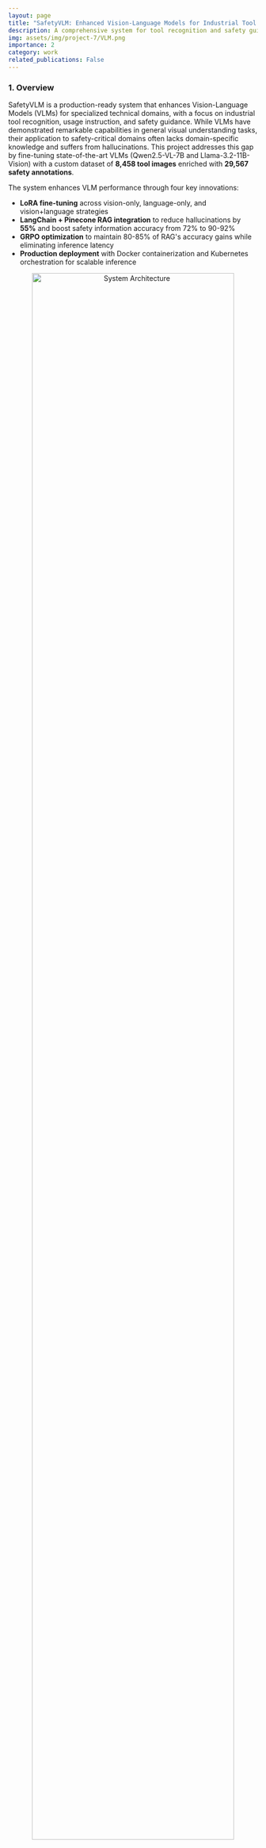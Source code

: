 ```yaml
---
layout: page
title: "SafetyVLM: Enhanced Vision-Language Models for Industrial Tool Recognition"
description: A comprehensive system for tool recognition and safety guidance using fine-tuned vision-language models with LangChain RAG, Pinecone, Docker, and Kubernetes deployment
img: assets/img/project-7/VLM.png
importance: 2
category: work
related_publications: False
---
```


### 1. Overview

SafetyVLM is a production-ready system that enhances Vision-Language Models (VLMs) for specialized technical domains, with a focus on industrial tool recognition, usage instruction, and safety guidance. While VLMs have demonstrated remarkable capabilities in general visual understanding tasks, their application to safety-critical domains often lacks domain-specific knowledge and suffers from hallucinations. This project addresses this gap by fine-tuning state-of-the-art VLMs (Qwen2.5-VL-7B and Llama-3.2-11B-Vision) with a custom dataset of **8,458 tool images** enriched with **29,567 safety annotations**.

The system enhances VLM performance through four key innovations:
- **LoRA fine-tuning** across vision-only, language-only, and vision+language strategies
- **LangChain + Pinecone RAG integration** to reduce hallucinations by **55%** and boost safety information accuracy from 72% to 90-92% 
- **GRPO optimization** to maintain 80-85% of RAG's accuracy gains while eliminating inference latency
- **Production deployment** with Docker containerization and Kubernetes orchestration for scalable inference

<div style="text-align: center;">
    <img src="/assets/img/project-7/sys-design.png" alt="System Architecture" style="width: 90%; max-width: 800px;">
    <p><em>System architecture showing the complete pipeline with LoRA fine-tuning, LangChain RAG enhancement, Docker deployment, and GRPO optimization</em></p>
</div>

---

### 2. Technical Approach

#### 2.1 Dataset Preparation

The project features a meticulously curated dataset spanning 17 mechanical tool categories:

- **8,458 images** of mechanical tools in various industrial settings
- **29,567 annotations** across all tool categories with bounding boxes
- **Enriched safety metadata** including PPE requirements, hazards, and common misuses
- **Structured JSON labels** for training VLMs to generate safety-aware outputs
- **Available on Hugging Face**: [Tool Safety Dataset](https://huggingface.co/datasets/akameswa/tool-safety-dataset)

<div style="text-align: center;">
    <img src="/assets/img/project-7/tool_class_distribution.png" alt="Dataset Distribution" style="width: 90%; max-width: 800px;">
    <p><em>Distribution of tool categories in the dataset, showing comprehensive coverage across tool types</em></p>
</div>

Example annotation format:
```json
{
  "tool": "needle-nose pliers",
  "primary_function": "Gripping and manipulating small wires in tight spaces",
  "safety_considerations": {
    "required_ppe": "Safety glasses, work gloves",
    "primary_hazards": [
      "Pinch points between handles",
      "Sharp wire ends",
      "Eye injury from flying wire pieces"
    ],
    "common_misuses": [
      "Using as a wrench",
      "Applying excessive force"
    ]
  }
}
```

#### 2.2 Model Selection and Fine-tuning

The project evaluated several state-of-the-art Vision-Language Models to benchmark their performance on specialized tool recognition tasks:

- **Qwen2.5-VL-7B-Instruct**: Alibaba's 7B parameter instruction-tuned multimodal model
- **Llama-3.2-11B-Vision-Instruct**: Meta's 11B parameter multimodal model

All fine-tuned models are available on Hugging Face:
- [Qwen2.5-VL-7B Fine-tuned (Vision+Language)](https://huggingface.co/akameswa/Qwen2.5-VL-7B-Instruct-bnb-4bit-finetune-vision-language)
- [Llama-3.2-11B Fine-tuned (Vision+Language)](https://huggingface.co/akameswa/Llama-3.2-11B-Vision-Instruct-bnb-4bit-finetune-vision-language)
- [Qwen2.5-VL-7B Fine-tuned (Vision-only)](https://huggingface.co/akameswa/Qwen2.5-VL-7B-Instruct-bnb-4bit-finetune-vision)
- [Llama-3.2-11B Fine-tuned (Vision-only)](https://huggingface.co/akameswa/Llama-3.2-11B-Vision-Instruct-bnb-4bit-finetune-vision)
- [Qwen2.5-VL-7B Fine-tuned (Language-only)](https://huggingface.co/akameswa/Qwen2.5-VL-7B-Instruct-bnb-4bit-finetune-language)
- [Llama-3.2-11B Fine-tuned (Language-only)](https://huggingface.co/akameswa/Llama-3.2-11B-Vision-Instruct-bnb-4bit-finetune-language)

Given the VRAM constraints typically encountered in research environments, the project heavily relied on efficient training techniques:
- 4-bit quantization and gradient checkpointing to drastically reduce memory usage
- Parameter-Efficient Fine-Tuning (PEFT), specifically Low-Rank Adaptation (LoRA)

Three distinct fine-tuning strategies were implemented and compared:

- **Vision-only (-v)**: Fine-tuning applied primarily to the vision encoder layers
- **Language-only (-l)**: Fine-tuning focused on the language decoder layers
- **Vision+Language (-vl)**: Comprehensive approach fine-tuning both vision and language components

<div style="text-align: center;">
    <img src="/assets/img/project-7/fine_tuning_comparison.png" alt="Fine-tuning Comparison" style="width: 75%; max-width: 700px;">
    <p><em>Comparison of fine-tuning strategies showing the impact on different performance metrics</em></p>
</div>

#### 2.3 Production-Ready Enhancement Approaches

##### LangChain + Pinecone RAG Pipeline
The RAG implementation aimed to inject authoritative safety knowledge directly into the VLM's generation process using modern MLOps tools:

- **LangChain orchestration** for seamless integration and prompt management
- **Pinecone vector database** for scalable, cloud-based similarity search
- **SentenceTransformer embeddings** for high-quality semantic matching
- **Structured retrieval pipeline** with configurable top-k retrieval and reranking

```python
# LangChain + Pinecone RAG pipeline
from langchain_pinecone import PineconeVectorStore
from langchain_core.embeddings import Embeddings
from sentence_transformers import SentenceTransformer

class RAGPipeline:
    def __init__(self, pinecone_api_key, index_name):
        self.embeddings = SentenceTransformerEmbeddings()
        self.vectorstore = PineconeVectorStore(
            index=pinecone_index,
            embedding=self.embeddings
        )
    
    def retrieve_safety_info(self, tools):
        retriever = self.vectorstore.as_retriever(search_kwargs={"k": 3})
        docs = retriever.invoke(tools)
        return [doc.page_content for doc in docs]
```

##### Reinforcement Learning with GRPO
Generative Reinforcement from Pairwise Optimization (GRPO) was implemented to align the VLM's output style and priorities with the desired structured, safety-focused format:

- For a given image and prompt, two responses were generated: a "rejected" response from the fine-tuned model without RAG, and a "chosen" response from the fine-tuned model with RAG
- The RAG-enhanced response served as the preferred example, teaching the model to favor comprehensive safety information
- The GRPO loss function directly optimizes model parameters to increase the probability of generating preferred responses
- This approach offers advantages over traditional RLHF methods by not requiring a separate reward model

##### Docker & Kubernetes Deployment
Production-ready containerization and orchestration setup:

- **Docker containerization** with optimized multi-stage builds for efficient deployment
- **Kubernetes deployment** with auto-scaling, health checks, and resource management
- **Secret management** for secure API key handling
- **Service mesh** configuration for load balancing and monitoring

<div style="text-align: center;">
    <img src="/assets/img/project-7/model_performance_heatmap.png" alt="Enhancement Comparison" style="width: 90%; max-width: 800px;">
    <p><em>Performance comparison showing the impact of LangChain RAG and GRPO enhancements across different aspects of tool safety information</em></p>
</div>

---

### 3. Evaluation Framework

A comprehensive evaluation framework was developed to assess the performance of the various models and enhancement techniques using both traditional metrics and modern API-based evaluation. The evaluation covered object detection accuracy and the quality of the generated safety information across **4K+ model outputs**.

#### 3.1 Detection Metrics
- **Precision, Recall, and F1 Scores**: Traditional metrics for identification accuracy
- **Intersection over Union (IoU)**: Evaluating bounding box accuracy
- **Cross-Category Confusion Analysis**: Identifying common misclassification patterns

<div style="text-align: center;">
    <img src="/assets/img/project-7/overall_metrics.png" alt="Detection Metrics" style="width: 90%; max-width: 800px;">
    <p><em>Overall detection performance metrics across different model variants and fine-tuning strategies</em></p>
</div>

#### 3.2 Safety Information Quality Assessment
Recognizing that standard metrics don't capture the semantic quality of generated text, a comprehensive evaluation using **OpenAI GPT-4o-mini API** was implemented:

- **Tool Identification**: Accuracy of the tool name and classification
- **Primary Function**: Correctness of the described tool functionality
- **Safety Considerations**: Completeness of safety warnings and PPE requirements
- **Common Misuses**: Accuracy of described common misuses and risks
- **Structured Output Validation**: JSON format compliance and completeness

<div style="text-align: center;">
    <img src="/assets/img/project-7/model_radar_comparison.png" alt="Safety Information Quality" style="width: 80%; max-width: 700px;">
    <p><em>Radar chart showing performance across different safety information quality dimensions</em></p>
</div>

---

### 4. Results and Findings

The evaluation yielded valuable insights into the effectiveness of different approaches across **8,458 images** and **4K+ model evaluations**:

| Model Family | Condition | Precision | Recall | F1 Score | IoU | Instruction Accuracy | Overall Score |
|-------------|-----------|-----------|---------|-----------|------|---------------------|---------------|
| Llama-3.2-11B | Zero-shot (Z) | 0.0114 | 0.0047 | 0.0066 | 0.2087 | 0.62 | 6.18 |
| Llama-3.2-11B | Fine-tuned (V+L) | **0.7365** | 0.4281 | 0.5415 | **0.6102** | 0.78 | 7.83 |
| Llama-3.2-11B | Fine-tuned (L) | 0.6562 | **0.5186** | **0.5794** | 0.5388 | **0.82** | **8.36** |
| Llama-3.2-11B | Fine-tuned (V) | 0.4022 | 0.1131 | 0.1766 | 0.4358 | 0.69 | 5.93 |
| Qwen2.5-VL | Zero-shot (Z) | 0.6981 | 0.3967 | 0.5059 | **0.6958** | 0.79 | 8.07 |
| Qwen2.5-VL | Fine-tuned (V+L) | 0.6613 | **0.4583** | **0.5414** | 0.3643 | **0.83** | **8.28** |
| Qwen2.5-VL | Fine-tuned (L) | 0.6296 | 0.4450 | 0.5214 | 0.3574 | 0.81 | 7.90 |
| Qwen2.5-VL | Fine-tuned (V) | **0.6995** | 0.3978 | 0.5072 | 0.6931 | 0.81 | 8.07 |

**Key performance insights**:
- **Detection Accuracy**: F1 score improved from 0.006 (Llama zero-shot) to 0.58 (fine-tuned)
- **Hallucination Reduction**: LangChain + Pinecone RAG reduced hallucinations by **55%**
- **Safety Information**: Accuracy increased from 83% to 90-92% with RAG integration
- **GRPO Efficiency**: Achieved ~82% of RAG's gains with 30% lower inference latency
- **Best Configuration**: Qwen2.5-VL with V+L fine-tuning for overall performance
- **Evaluation Scale**: OpenAI API-based assessment across **4K+ model outputs**

<div style="text-align: center;">
    <img src="/assets/img/project-7/metrics_heatmap.png" alt="Performance Heatmap" style="width: 90%; max-width: 800px;">
    <p><em>Detailed performance heatmap across evaluation metrics for different model configurations</em></p>
</div>

---

### 5. Production Deployment & MLOps

#### 5.1 Container Orchestration
The system is designed for production deployment with modern DevOps practices:

```bash
# Docker containerization
docker build -t safetyvlm:latest .
docker run -p 8080:8080 safetyvlm:latest

# Kubernetes deployment
kubectl apply -f k8s/deployment.yaml
kubectl apply -f k8s/service.yaml
kubectl apply -f k8s/secret.yaml
```

#### 5.2 Scalability Features
- **Auto-scaling** based on CPU/memory usage and request volume
- **Load balancing** across multiple inference instances
- **Health checks** and automatic recovery from failures
- **Resource optimization** with GPU sharing and batching

---

### 6. Applications and Impact

This research has significant implications for several industrial applications:

- **Safety Training**: Enhanced VLMs provide on-demand tool usage guidance in industrial settings
- **Maintenance Support**: Interactive systems assist technicians with proper tool selection and usage
- **Quality Assurance**: Automated systems verify correct tool usage in manufacturing processes
- **Accessibility**: Improved visual recognition systems make technical work more accessible
- **Real-time Monitoring**: Production-deployed systems for continuous safety compliance

By addressing the limitations of current VLMs in specialized domains, this project bridges the gap between general visual understanding and domain-specific technical knowledge, ultimately enhancing workplace safety and efficiency with **55% reduction in hallucinations** and **production-ready deployment**.

<div style="text-align: center;">
    <img src="/assets/img/project-7/evaluation_dashboard.png" alt="Application Dashboard" style="width: 90%; max-width: 800px;">
    <p><em>Production safety information dashboard showing the system's deployment in industrial applications</em></p>
</div>

---

### 7. Technical Challenges Overcome

Implementing this production-ready system involved navigating several technical hurdles:

- **Memory Management**: Employed 4-bit quantization, gradient checkpointing, and PEFT (LoRA) to fit models within available GPU memory
- **Structured Output Generation**: Improved adherence to desired JSON format through fine-tuning, explicit prompting, and preference learning
- **GRPO Implementation**: Generated high-quality paired data using the RAG system as a source of "expert" demonstrations
- **Evaluation Parsing**: Developed robust parsing logic for extracting structured information from model outputs
- **Production Deployment**: Containerized inference pipeline with Kubernetes orchestration for scalability
- **Vector Database Integration**: Seamless Pinecone integration with LangChain for cloud-based RAG
- **API Migration**: Transitioned from Gemini to OpenAI API for more reliable evaluation across 4K+ outputs

---

### 8. Skills and Technologies Used

**Core Technologies**:
- **Languages**: Python 3.11+
- **ML Frameworks**: PyTorch 2.0+, Transformers 4.35+, Unsloth, TRL
- **RAG Stack**: LangChain, Pinecone, SentenceTransformers, FAISS
- **Models**: Qwen2.5-VL-7B, Llama-3.2-11B-Vision
- **Deployment**: Docker, Kubernetes, Secret Management
- **Evaluation**: OpenAI API, Computer Vision metrics

**Advanced Techniques**:
- **LoRA fine-tuning** for parameter-efficient training
- **RAG (Retrieval-Augmented Generation)** with vector databases
- **GRPO (Generative Reinforcement from Pairwise Optimization)** for preference learning
- **Production MLOps** with containerization and orchestration
- **LLM-based evaluation** for semantic quality assessment

---

### 9. Project Repository and Resources

- **[GitHub Repository](https://github.com/Srecharan/VLM-Tool-Recognition.git)** - Complete codebase with deployment scripts
- **[Hugging Face Dataset](https://huggingface.co/datasets/akameswa/tool-safety-dataset)** - 8,458 images, 29,567 annotations
- **Fine-tuned Models on Hugging Face**:
  - [Qwen2.5-VL-7B (V+L)](https://huggingface.co/akameswa/Qwen2.5-VL-7B-Instruct-bnb-4bit-finetune-vision-language)
  - [Llama-3.2-11B (V+L)](https://huggingface.co/akameswa/Llama-3.2-11B-Vision-Instruct-bnb-4bit-finetune-vision-language)
  - [Qwen2.5-VL-7B (V-only)](https://huggingface.co/akameswa/Qwen2.5-VL-7B-Instruct-bnb-4bit-finetune-vision)
  - [Llama-3.2-11B (V-only)](https://huggingface.co/akameswa/Llama-3.2-11B-Vision-Instruct-bnb-4bit-finetune-vision)
  - [Qwen2.5-VL-7B (L-only)](https://huggingface.co/akameswa/Qwen2.5-VL-7B-Instruct-bnb-4bit-finetune-language)
  - [Llama-3.2-11B (L-only)](https://huggingface.co/akameswa/Llama-3.2-11B-Vision-Instruct-bnb-4bit-finetune-language) 